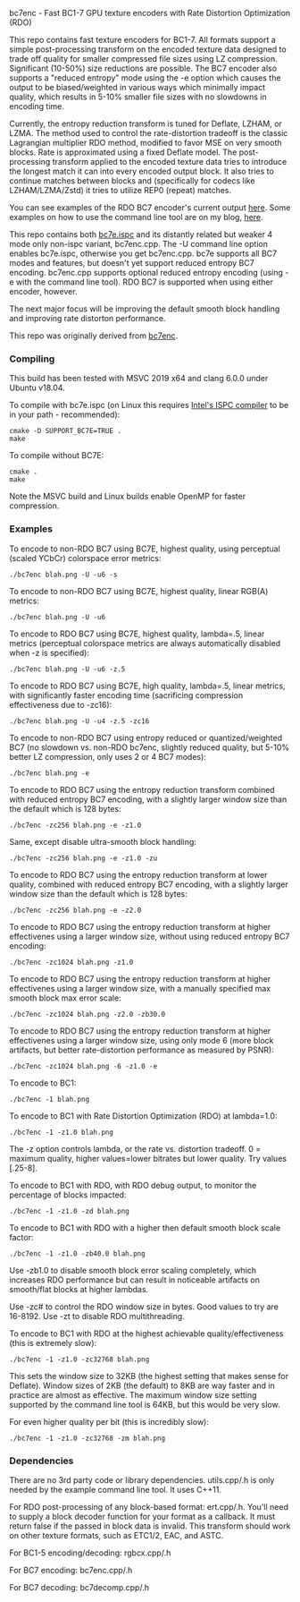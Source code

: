 bc7enc - Fast BC1-7 GPU texture encoders with Rate Distortion Optimization (RDO)

This repo contains fast texture encoders for BC1-7. All formats support a simple post-processing transform on the encoded texture data designed to trade off quality for smaller compressed file sizes using LZ compression. Significant (10-50%) size reductions are possible. The BC7 encoder also supports a "reduced entropy" mode using the -e option which causes the output to be biased/weighted in various ways which minimally impact quality, which results in 5-10% smaller file sizes with no slowdowns in encoding time.

Currently, the entropy reduction transform is tuned for Deflate, LZHAM, or LZMA. The method used to control the rate-distortion tradeoff is the classic Lagrangian multiplier RDO method, modified to favor MSE on very smooth blocks. Rate is approximated using a fixed Deflate model. The post-processing transform applied to the encoded texture data tries to introduce the longest match it can into every encoded output block. It also tries to continue matches between blocks and (specifically for codecs like LZHAM/LZMA/Zstd) it tries to utilize REP0 (repeat) matches.

You can see examples of the RDO BC7 encoder's current output [here](https://richg42.blogspot.com/2021/02/more-rdo-bc7-encoding.html). Some examples on how to use the command line tool are on my blog, [here](https://richg42.blogspot.com/2021/02/how-to-use-bc7encrdo.html).

This repo contains both [bc7e.ispc](https://github.com/BinomialLLC/bc7e) and its distantly related but weaker 4 mode only non-ispc variant, bc7enc.cpp. The -U command line option enables bc7e.ispc, otherwise you get bc7enc.cpp. bc7e supports all BC7 modes and features, but doesn't yet support reduced entropy BC7 encoding. bc7enc.cpp supports optional reduced entropy encoding (using -e with the command line tool). RDO BC7 is supported when using either encoder, however. 

The next major focus will be improving the default smooth block handling and improving rate distorton performance.

This repo was originally derived from [bc7enc](https://github.com/richgel999/bc7enc).

### Compiling

This build has been tested with MSVC 2019 x64 and clang 6.0.0 under Ubuntu v18.04.

To compile with bc7e.ispc (on Linux this requires [Intel's ISPC compiler](https://ispc.github.io/downloads.html) to be in your path - recommended):

```
cmake -D SUPPORT_BC7E=TRUE .
make
```

To compile without BC7E:

```
cmake .
make
```

Note the MSVC build and Linux builds enable OpenMP for faster compression.

### Examples

To encode to non-RDO BC7 using BC7E, highest quality, using perceptual (scaled YCbCr) colorspace error metrics:

```
./bc7enc blah.png -U -u6 -s
```

To encode to non-RDO BC7 using BC7E, highest quality, linear RGB(A) metrics:

```
./bc7enc blah.png -U -u6
```

To encode to RDO BC7 using BC7E, highest quality, lambda=.5, linear metrics (perceptual colorspace metrics are always automatically disabled when -z is specified):

```
./bc7enc blah.png -U -u6 -z.5
```

To encode to RDO BC7 using BC7E, high quality, lambda=.5, linear metrics, with significantly faster encoding time (sacrificing compression effectiveness due to -zc16): 

```
./bc7enc blah.png -U -u4 -z.5 -zc16
```

To encode to non-RDO BC7 using entropy reduced or quantized/weighted BC7 (no slowdown vs. non-RDO bc7enc, slightly reduced quality, but 5-10% better LZ compression, only uses 2 or 4 BC7 modes):

```
./bc7enc blah.png -e
```

To encode to RDO BC7 using the entropy reduction transform combined with reduced entropy BC7 encoding, with a slightly larger window size than the default which is 128 bytes:

```
./bc7enc -zc256 blah.png -e -z1.0
```

Same, except disable ultra-smooth block handling:

```
./bc7enc -zc256 blah.png -e -z1.0 -zu
```

To encode to RDO BC7 using the entropy reduction transform at lower quality, combined with reduced entropy BC7 encoding, with a slightly larger window size than the default which is 128 bytes:

```
./bc7enc -zc256 blah.png -e -z2.0
```

To encode to RDO BC7 using the entropy reduction transform at higher effectivenes using a larger window size, without using reduced entropy BC7 encoding:

```
./bc7enc -zc1024 blah.png -z1.0
```

To encode to RDO BC7 using the entropy reduction transform at higher effectivenes using a larger window size, with a manually specified max smooth block max error scale:

```
./bc7enc -zc1024 blah.png -z2.0 -zb30.0
```

To encode to RDO BC7 using the entropy reduction transform at higher effectivenes using a larger window size, using only mode 6 (more block artifacts, but better rate-distortion performance as measured by PSNR):

```
./bc7enc -zc1024 blah.png -6 -z1.0 -e
```

To encode to BC1:
```
./bc7enc -1 blah.png
```

To encode to BC1 with Rate Distortion Optimization (RDO) at lambda=1.0:
```
./bc7enc -1 -z1.0 blah.png
```

The -z option controls lambda, or the rate vs. distortion tradeoff. 0 = maximum quality, higher values=lower bitrates but lower quality. Try values [.25-8].

To encode to BC1 with RDO, with RDO debug output, to monitor the percentage of blocks impacted:
```
./bc7enc -1 -z1.0 -zd blah.png
```

To encode to BC1 with RDO with a higher then default smooth block scale factor:
```
./bc7enc -1 -z1.0 -zb40.0 blah.png
```

Use -zb1.0 to disable smooth block error scaling completely, which increases RDO performance but can result in noticeable artifacts on smooth/flat blocks at higher lambdas.

Use -zc# to control the RDO window size in bytes. Good values to try are 16-8192. 
Use -zt to disable RDO multithreading. 

To encode to BC1 with RDO at the highest achievable quality/effectiveness (this is extremely slow):

```
./bc7enc -1 -z1.0 -zc32768 blah.png
```

This sets the window size to 32KB (the highest setting that makes sense for Deflate). Window sizes of 2KB (the default) to 8KB are way faster and in practice are almost as effective. The maximum window size setting supported by the command line tool is 64KB, but this would be very slow.

For even higher quality per bit (this is incredibly slow):
```
./bc7enc -1 -z1.0 -zc32768 -zm blah.png
```

### Dependencies
There are no 3rd party code or library dependencies. utils.cpp/.h is only needed by the example command line tool. It uses C++11.

For RDO post-processing of any block-based format: ert.cpp/.h. You'll need to supply a block decoder function for your format as a callback. It must return false if the passed in block data is invalid. This transform should work on other texture formats, such as ETC1/2, EAC, and ASTC.

For BC1-5 encoding/decoding: rgbcx.cpp/.h

For BC7 encoding: bc7enc.cpp/.h

For BC7 decoding: bc7decomp.cpp/.h

